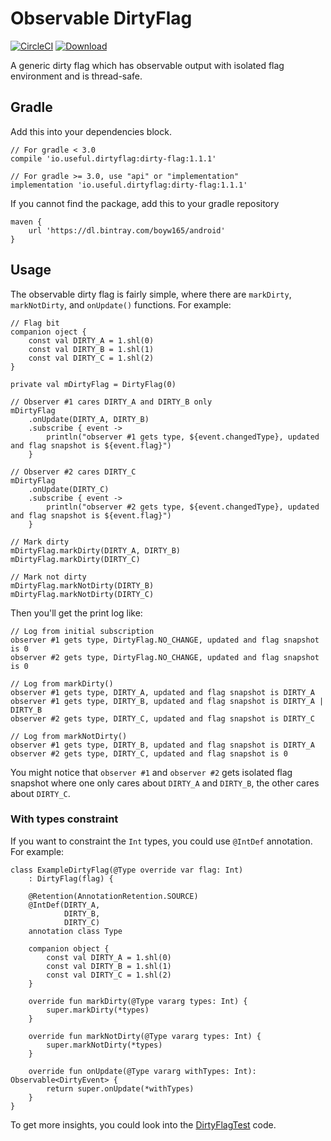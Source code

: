 Observable DirtyFlag
===

[![CircleCI](https://circleci.com/gh/boyw165/android-observable-dirty-flag.svg?style=svg)](https://circleci.com/gh/boyw165/android-observable-dirty-flag)
[![Download](https://api.bintray.com/packages/boyw165/android/observable-dirty-flag/images/download.svg)](https://bintray.com/boyw165/android/observable-dirty-flag/_latestVersion)

A generic dirty flag which has observable output with isolated flag environment and is thread-safe.

Gradle
---

Add this into your dependencies block.

```
// For gradle < 3.0
compile 'io.useful.dirtyflag:dirty-flag:1.1.1'

// For gradle >= 3.0, use "api" or "implementation"
implementation 'io.useful.dirtyflag:dirty-flag:1.1.1'
```

If you cannot find the package, add this to your gradle repository

```
maven {
    url 'https://dl.bintray.com/boyw165/android'
}
```

Usage
---

The observable dirty flag is fairly simple, where there are `markDirty`, `markNotDirty`, and `onUpdate()` functions. For example:

```
// Flag bit
companion oject {
    const val DIRTY_A = 1.shl(0)
    const val DIRTY_B = 1.shl(1)
    const val DIRTY_C = 1.shl(2)
}
```

```
private val mDirtyFlag = DirtyFlag(0)

// Observer #1 cares DIRTY_A and DIRTY_B only
mDirtyFlag
    .onUpdate(DIRTY_A, DIRTY_B)
    .subscribe { event ->
        println("observer #1 gets type, ${event.changedType}, updated and flag snapshot is ${event.flag}")
    }

// Observer #2 cares DIRTY_C
mDirtyFlag
    .onUpdate(DIRTY_C)
    .subscribe { event ->
        println("observer #2 gets type, ${event.changedType}, updated and flag snapshot is ${event.flag}")
    }

// Mark dirty
mDirtyFlag.markDirty(DIRTY_A, DIRTY_B)
mDirtyFlag.markDirty(DIRTY_C)

// Mark not dirty
mDirtyFlag.markNotDirty(DIRTY_B)
mDirtyFlag.markNotDirty(DIRTY_C)
```

Then you'll get the print log like:

```
// Log from initial subscription
observer #1 gets type, DirtyFlag.NO_CHANGE, updated and flag snapshot is 0
observer #2 gets type, DirtyFlag.NO_CHANGE, updated and flag snapshot is 0

// Log from markDirty()
observer #1 gets type, DIRTY_A, updated and flag snapshot is DIRTY_A
observer #1 gets type, DIRTY_B, updated and flag snapshot is DIRTY_A | DIRTY_B
observer #2 gets type, DIRTY_C, updated and flag snapshot is DIRTY_C

// Log from markNotDirty()
observer #1 gets type, DIRTY_B, updated and flag snapshot is DIRTY_A
observer #2 gets type, DIRTY_C, updated and flag snapshot is 0
```

You might notice that `observer #1` and `observer #2` gets isolated flag snapshot where one only cares about `DIRTY_A` and `DIRTY_B`, the other cares about `DIRTY_C`.

### With types constraint

If you want to constraint the `Int` types, you could use `@IntDef` annotation. For example:

```
class ExampleDirtyFlag(@Type override var flag: Int)
    : DirtyFlag(flag) {

    @Retention(AnnotationRetention.SOURCE)
    @IntDef(DIRTY_A,
            DIRTY_B,
            DIRTY_C)
    annotation class Type

    companion object {
        const val DIRTY_A = 1.shl(0)
        const val DIRTY_B = 1.shl(1)
        const val DIRTY_C = 1.shl(2)
    }

    override fun markDirty(@Type vararg types: Int) {
        super.markDirty(*types)
    }

    override fun markNotDirty(@Type vararg types: Int) {
        super.markNotDirty(*types)
    }

    override fun onUpdate(@Type vararg withTypes: Int): Observable<DirtyEvent> {
        return super.onUpdate(*withTypes)
    }
}
```

To get more insights, you could look into the [DirtyFlagTest](dirtyflag/src/test/java/io/useful/dirtyflag/DirtyFlagTest.kt) code.